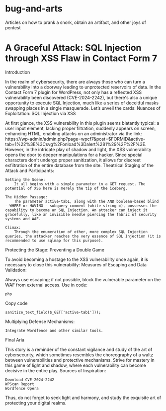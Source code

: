# bug-and-arts
Articles on how to prank a snork, obtain an artifact, and other joys of pentest

# A Graceful Attack: SQL Injection through XSS Flaw in Contact Form 7 #

Introduction

In the realm of cybersecurity, there are always those who can turn a vulnerability into a doorway leading to unprotected reservoirs of data. In the Contact Form 7 plugin for WordPress, not only has a reflected XSS vulnerability been discovered (CVE-2024-2242), but there's also a unique opportunity to execute SQL Injection, much like a series of deceitful masks swapping places in a single masquerade. Let’s unveil the cards:
Nuances of Exploitation: SQL Injection via XSS

At first glance, the XSS vulnerability in this plugin seems blatantly typical: a user input element, lacking proper filtration, suddenly appears on screen, enhancing HTML, enabling attacks on an administrator via the link: https:///wp-admin/admin.php?page=wpcf7&post=$FORMID&active-tab=1%22%3E%3Csvg%2Fonload%3Dalert%281%29%2F%2F%3E. However, in the intricate play of shadow and light, the XSS vulnerability opens the door to deeper manipulations for a hacker. Since special characters don't undergo proper sanitization, it allows for discreet exfiltration of the entire database from the site.
Theatrical Staging of the Attack and Participants:

    Setting the Scene:
        It all begins with a simple parameter in a GET request. The potential of XSS here is merely the tip of the iceberg.

    The Hidden Passage:
        The parameter active-tab1, along with the AND boolean-based blind - WHERE or HAVING - subquery comment (white string =), possesses the capability to become an SQL Injection. An attacker can inject it gracefully, like an invisible needle piercing the fabric of security systems and WAF.

    Climax:
        Through the enumeration of other, more complex SQL Injection queries, the attacker reaches the very essence of SQL Injection (it is recommended to use sqlmap for this purpose).

Protecting the Stage: Preventing a Double Game

To avoid becoming a hostage to the XSS vulnerability once again, it is necessary to close this vulnerability:
Measures of Escaping and Data Validation:

Always use escaping; if not possible, block the vulnerable parameter on the WAF from external access.
    Use in code:

    php

Copy code

    sanitize_text_field($_GET['active-tab1']));

Multiplying Defense Mechanisms:

    Integrate Wordfence and other similar tools.

Final Aria

This story is a reminder of the constant vigilance and study of the art of cybersecurity, which sometimes resembles the choreography of a waltz between vulnerabilities and protective mechanisms. Strive for mastery in this game of light and shadow, where each vulnerability can become decisive in the entire play.
Sources of Inspiration:

    Download CVE-2024-2242
    WPScan Report
    Wordfence Opera

Thus, do not forget to seek light and harmony, and study the exquisite art of protecting your digital realms.
